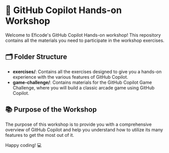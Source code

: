 # 🚀 GitHub Copilot Hands-on Workshop
Welcome to Eficode's GitHub Copilot Hands-on workshop! This repository contains all the materials you need to participate in the workshop exercises. 

## 🗂️ Folder Structure

- **exercises/**: Contains all the exercises designed to give you a hands-on experience with the various features of GitHub Copilot.
- **game-challenge/**: Contains materials for the GitHub Copilot Game Challenge, where you will build a classic arcade game using GitHub Copilot.

## 📚 Purpose of the Workshop

The purpose of this workshop is to provide you with a comprehensive overview of GitHub Copilot and help you understand how to utilize its many features to get the most out of it.

Happy coding! 💻
